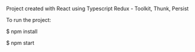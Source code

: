 Project created with React using Typescript
Redux - Toolkit, Thunk, Persist

To run the project:

$ npm install

$ npm start
